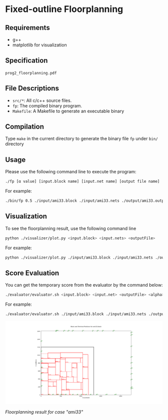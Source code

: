 # Fixed-outline Floorplanning

## Requirements

- g++
- matplotlib for visualization

## Specification

`prog2_floorplanning.pdf`

## File Descriptions

- `src/*`: All c/c++ source files.
- `fp`: The compiled binary program.
- `Makefile`: A Makefile to generate an executable binary

## Compilation

Type `make` in the current directory to generate the binary file `fp` under `bin/` directory

## Usage

Please use the following command line to execute the program:

```bash
./fp [α value] [input.block name] [input.net name] [output file name]
```

For example:

```bash
./bin/fp 0.5 ./input/ami33.block ./input/ami33.nets ./output/ami33.output
```

## Visualization

To see the floorplanning result, use the following command line

```bash
python ./visualizer/plot.py <input.block> <input.nets> <outputFile>
```

For example:

```bash
python ./visualizer/plot.py ./input/ami33.block ./input/ami33.nets ./output/ami33.output
```

## Score Evaluation

You can get the temporary score from the evaluator by the command below:

```bash
./evaluator/evaluator.sh <input.block> <input.net> <outputFile> <alpha>
```

For example:

```bash
./evaluator/evaluator.sh ./input/ami33.block ./input/ami33.nets ./output/ami33.output 0.5
```

![img](https://github.com/hschi1106/NTU_PhysicalDesign_2024/blob/main/pa2/visualizer/png/ami33.png)

*Floorplanning result for case "ami33"*
